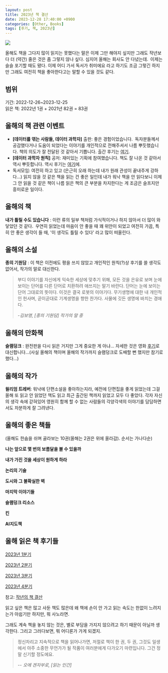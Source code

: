 ```yaml
---
layout: post
title: 2023년 책 결산
date: 2023-12-28 17:40:00 +0900
categories: [Other, Books]
tags: [후기, 책, 2023년]
---
```


![](https://cojette.files.wordpress.com/2023/12/kakaotalk_20231227_211629562.jpg)

올해도 책을 그다지 많이 읽지는 못했다는 말은 이제 그만 해야지 싶지만 그래도 작년보다 더 (약간) 줄은 것은 좀 그렇지 않나 싶다. 심지어 올해는 회사도 안 다녔는데. 이제는 슬슬 포기할 때도 됐다. 이제 어디 가서 독서가 취미에요 라고 하기도 조금 그렇긴 하지만 그래도 여전히 책을 좋아한다고는 말할 수 있을 것도 같다.

## 범위

기간: 2022-12-26~2023-12-25\
읽은 책: 2022년 1권 + 2021년 82권 = 83권

## 올해의 책 관련 이벤트

-   **[데이터를 엮는 사람들, 데이터 과학자]** 출판: 좋은 경험이었습니다. 독자분들께서 공감했다거나 도움이 되었다는 이야기를 개인적으로 전해주셔서 나름 뿌듯했습니다. 책의 의도가 잘 전달된 것 같아서 기쁩니다. 출간 후기는 [여기](https://cojette.github.io/posts/whoweavesdata_epilogue/).
-   **[데이터 과학자 원칙]** 공저: 재미있는 기획에 참여했습니다. 책도 잘 나온 것 같아서 역시 뿌듯합니다. 역시 후기는 [여기](https://cojette.github.io/posts/datascientistprinciple/)에.
-   독서모임: 여전히 하고 있고 (은근히 오래 하는데 내가 원래 관성이 끝내주게 강하다...) 읽지 않을 것 같은 책을 읽는 건 좋은 일인데 내가 워낙 책을 안 읽다보니 이제 그 안 읽을 것 같은 책이 나름 읽은 책의 큰 부분을 차지한다는 게 조금은 슬프지만 흥미로운 일이다.

## 올해의 책

**내가 틀릴 수도 있습니다** : 이런 류의 일부 책처럼 가식적이거나 하지 않아서 더 많이 와닿았던 것 같다. 우연히 읽었는데 마음이 안 좋을 때 꽤 위안이 되었고 여전히 가끔, 특히 안 좋은 생각이 들 때, '이 생각도 틀릴 수 있다' 라고 많이 떠올린다. 

## 올해의 소설

**종의 기원담** : 이 책은 이전에도 평을 쓰지 않았고 개인적인 원칙(?)상 후기를 쓸 생각도 없어서, 작가의 말로 대신한다.

> 부디 이야기를 자신에게 익숙한 세상에 맞추기 위해, 모든 것을 은유로 보며 눈에 보이는 단어를 다른 단어로 치환하려 애쓰지는 말기 바란다. 단어는 눈에 보이는 단어 그대로의 뜻이다. 이것은 결국 로봇의 이야기다. 무기생명에 대한 내 개인적인 헌사며, 곧이곧대로 기계생명을 향한 찬가다. 사물에 깃든 생명에 바치는 경애다.
>
> *-김보영, [종의 기원담] 작가의 말 중*

## 올해의 만화책

**슬램덩크** : 완전판을 다시 읽은 거지만 그게 중요한 게 아냐... 자세한 것은 영화 [후기](https://cojette.github.io/posts/movie2023/)로 대신합니다...(사실 올해의 책이며 올해의 작가까지 슬램덩크로 도배할 뻔 했지만 참기로 했다...)

## 올해의 작가

**윌리엄 트레버**: 워낙에 단편소설을 좋아하는지라, 예전에 단편집을 좋게 읽었는데 그걸 올해 또 읽고 안 읽었던 책도 읽고 최근 출간된 책까지 읽었고 모두 다 좋았다. 각자 자신의 생각 속에 갇혀있어 영원히 함께 할 수 없는 사람들의 각양각색의 이야기를 담담하면서도 차분하게 잘 그려낸다.


## 올해의 좋은 책들

(올해도 한숨을 쉬며 골라보는 10권(올해는 2권은 위에 올라감). 순서는 가나다순)

**나는 앞으로 몇 번의 보름달을 볼 수 있을까**

**내가 가진 것을 세상이 원하게 하라**

**논리의 기술**

**도시와 그 불확실한 벽**

**마지막 이야기들**

**슬램덩크 리소스**

**킨**

**AI지도책**


## 올해 읽은 책 후기들

[2023년 1분기](https://cojette.github.io/posts/bookreview_2023_01/)

[2023년 2분기](https://cojette.github.io/posts/bookreview_2023_02/)

[2023년 3분기](https://cojette.github.io/posts/bookreview_2023_03/)

[2023년 4분기](https://cojette.github.io/posts/bookreview_2023_04/)

참고: [작년의 책 결산](https://cojette.github.io/posts/bookreview_2022/)


읽고 싶은 책은 많고 사둔 책도 많은데 왜 책에 손이 안 가고 읽는 속도는 한없이 느려지는가 아쉽기만 하지만, 뭐 사노라면.

그래도 계속 책을 놓지 않는 것은, 별로 부담을 가지지 않으려고 하기 때문이 아닐까 생각한다. 그리고 그러다보면, 뭐 어디론가 가게 되겠지.

> 정신차리고 지속적으로 책을 읽어나가면, 저절로 책이 한 권, 두 권, 그것도 일생에서 아주 소중한 무언가가 될 작품이 여러분에게 다가오기 마련입니다. 그건 정말 신기할 정도에요.
>
> *-- 오에 겐자부로, [읽는 인간]*
